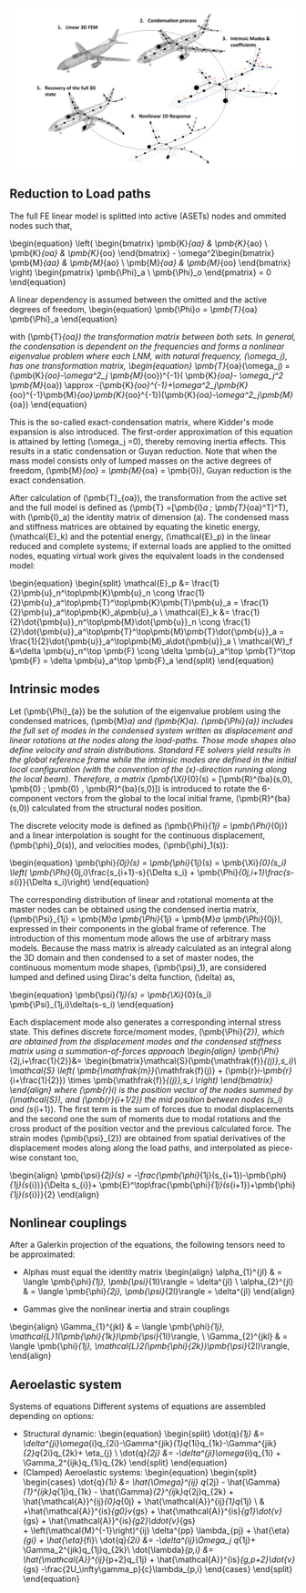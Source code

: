 
![Solution process](./img/aircraft_process2.png "Solution process")

## Reduction to Load paths

The full FE linear model is splitted into active (ASETs) nodes and ommited nodes such that,

\begin{equation}
\left( \begin{bmatrix}
\pmb{K}_{aa} & \pmb{K}_{ao} \\ \pmb{K}_{oa} & \pmb{K}_{oo}
\end{bmatrix} - \omega^2\begin{bmatrix}
\pmb{M}_{aa} & \pmb{M}_{ao} \\ \pmb{M}_{oa} & \pmb{M}_{oo}
\end{bmatrix}
\right)
\begin{pmatrix}
\pmb{\Phi}_a \\ \pmb{\Phi}_o
\end{pmatrix} = 0
\end{equation}
	
A linear dependency is assumed between the omitted and the active degrees of freedom,
\begin{equation}
\pmb{\Phi}_o =  \pmb{T}_{oa} \pmb{\Phi}_a
\end{equation}

with \(\pmb{T}_{oa}\) the transformation matrix between both sets. In general, the condensation is dependent on the frequencies and forms a nonlinear eigenvalue problem where each LNM,  with natural frequency, \(\omega_j\), has one transformation matrix,
\begin{equation}
\pmb{T}_{oa}(\omega_j) = (\pmb{K}_{oo}-\omega^2_j \pmb{M}_{oo})^{-1}( \pmb{K}_{oa}- \omega_j^2 \pmb{M}_{oa}) \approx -(\pmb{K}_{oo}^{-1}+\omega^2_j\pmb{K}_{oo}^{-1}\pmb{M}_{oo}\pmb{K}_{oo}^{-1})(\pmb{K}_{oa}-\omega^2_j\pmb{M}_{oa})
\end{equation}

This is the so-called exact-condensation matrix, where Kidder's mode expansion is also introduced. The first-order approximation of this equation is attained by letting \(\omega_j =0\), thereby removing inertia effects. This results in a static condensation or Guyan reduction. Note that when the mass model consists only of lumped masses on the active degrees of freedom, \(\pmb{M}_{oo} = \pmb{M}_{oa} = \pmb{0}\), Guyan reduction is the exact condensation.

After calculation of \(\pmb{T}_{oa}\), the transformation from the active set and the full model is defined as \(\pmb{T} =[\pmb{I}_a \; \pmb{T}_{oa}^T]^T\), with \(\pmb{I}_a\) the identity matrix of dimension \(a\). The condensed mass and stiffness matrices are obtained by equating the kinetic energy, \(\mathcal{E}_k\) and the potential energy, \(\mathcal{E}_p\) in the linear reduced and complete systems; if external loads are applied to the omitted nodes, equating virtual work gives the equivalent loads in the condensed model:

\begin{equation}
\begin{split}
\mathcal{E}_p &= \frac{1}{2}\pmb{u}_n^\top\pmb{K}\pmb{u}_n \cong \frac{1}{2}\pmb{u}_a^\top\pmb{T}^\top\pmb{K}\pmb{T}\pmb{u}_a = \frac{1}{2}\pmb{u}_a^\top\pmb{K}_a\pmb{u}_a \\
\mathcal{E}_k &= \frac{1}{2}\dot{\pmb{u}}_n^\top\pmb{M}\dot{\pmb{u}}_n \cong \frac{1}{2}\dot{\pmb{u}}_a^\top\pmb{T}^\top\pmb{M}\pmb{T}\dot{\pmb{u}}_a = \frac{1}{2}\dot{\pmb{u}}_a^\top\pmb{M}_a\dot{\pmb{u}}_a \\
\mathcal{W}_f &=\delta \pmb{u}_n^\top \pmb{F} \cong \delta \pmb{u}_a^\top \pmb{T}^\top \pmb{F} = \delta \pmb{u}_a^\top  \pmb{F}_a 
\end{split}
\end{equation}

## Intrinsic modes
Let \(\pmb{\Phi}_{a}\) be the solution of the eigenvalue problem using the condensed matrices, \(\pmb{M}_a\) and \(\pmb{K}_a\). \(\pmb{\Phi}_{a}\) includes the full set of modes in the condensed system written as displacement and linear rotations at the nodes along the load-paths. Those mode shapes also define velocity and strain distributions. Standard FE solvers yield results in the global reference frame while the intrinsic modes are defined in the initial local configuration (with the convention of the \(x\)-direction running along the local beam). Therefore, a matrix \(\pmb{\Xi}_{0}(s) = [\pmb{R}^{ba}(s,0), \pmb{0} ; \pmb{0} , \pmb{R}^{ba}(s,0)]\) is introduced to rotate the 6-component vectors from the global to the local initial frame, \(\pmb{R}^{ba}(s,0)\) calculated from the structural nodes position.

The discrete velocity mode is defined as \(\pmb{\Phi}_{1j} = \pmb{\Phi}_{0j}\) and a linear interpolation is sought for the continuous displacement, \(\pmb{\phi}_0(s)\), and velocities modes, \(\pmb{\phi}_1(s)\):

\begin{equation}
\pmb{\phi}_{0j}(s) = \pmb{\phi}_{1j}(s) =  \pmb{\Xi}_{0}(s_i) \left( \pmb{\Phi}_{0j,i}\frac{s_{i+1}-s}{\Delta s_i} + \pmb{\Phi}_{0j,i+1}\frac{s-s_{i}}{\Delta s_i}\right)
\end{equation}

The corresponding distribution of linear and rotational momenta at the master nodes can be  obtained using the condensed inertia matrix, \(\pmb{\Psi}_{1j}  = \pmb{M}_a \pmb{\Phi}_{1j} = \pmb{M}_a \pmb{\Phi}_{0j}\), expressed in their components in the global frame of reference. The introduction of this momentum mode allows the use of arbitrary mass models. Because the mass matrix is already calculated as an integral along the 3D domain and then condensed to a set of master nodes, the continuous momentum mode shapes, \(\pmb{\psi}_1\), are considered lumped and defined using Dirac's delta function, \(\delta\) as,

\begin{equation}
\pmb{\psi}_{1j}(s) =  \pmb{\Xi}_{0}(s_i) \pmb{\Psi}_{1j,i}\delta(s-s_i)
\end{equation}

Each displacement mode also generates a corresponding internal stress state. This defines discrete force/moment modes, \(\pmb{\Phi}_{2}\), which are obtained from the displacement modes and the condensed stiffness matrix using a summation-of-forces approach
\begin{align}
\pmb{\Phi}_{2j,i+\frac{1}{2}}&= \begin{bmatrix}\mathcal{S}(\pmb{\mathfrak{f}}_{(j)},s_i)\\  \mathcal{S} \left( \pmb{\mathfrak{m}}_{\mathfrak{f}(j)} + (\pmb{r}_i-\pmb{r}_{i+\frac{1}{2}}) \times \pmb{\mathfrak{f}}_{(j)},s_i \right)
\end{bmatrix} 
\end{align}
where \(\pmb{r}_i\) is the position vector of the nodes summed by \(\mathcal{S}\), and \(\pmb{r}_{i+1/2}\) the mid position between nodes \(s_i\) and \(s_{i+1}\). The first term is the sum of forces due to modal displacements and the second one the sum of moments due to modal rotations and the cross product of the  position vector and the previous calculated force.
The strain modes \(\pmb{\psi}_{2}\) are obtained from spatial derivatives of the displacement modes along along the load paths, and interpolated as piece-wise constant too,

\begin{align}
\pmb{\psi}_{2j}(s) = -\frac{\pmb{\phi}_{1j}(s_{i+1})-\pmb{\phi}_{1j}(s_{i})}{\Delta s_{i}}+ \pmb{E}^\top\frac{\pmb{\phi}_{1j}(s_{i+1})+\pmb{\phi}_{1j}(s_{i})}{2} 
\end{align}

## Nonlinear couplings
After a Galerkin projection of the equations, the following tensors need to be approximated:
- Alphas must equal the identity matrix
\begin{align}
\alpha_{1}^{jl} & = \langle \pmb{\phi}_{1j}, \pmb{\psi}_{1l}\rangle = \delta^{jl} \\
\alpha_{2}^{jl} & = \langle \pmb{\phi}_{2j}, \pmb{\psi}_{2l}\rangle = \delta^{jl}
\end{align}

- Gammas give the nonlinear inertia and strain couplings

\begin{align}
\Gamma_{1}^{jkl} & = \langle \pmb{\phi}_{1j}, \mathcal{L}_1(\pmb{\phi}_{1k})\pmb{\psi}_{1l}\rangle,  \\
\Gamma_{2}^{jkl} & = \langle \pmb{\phi}_{1j}, \mathcal{L}_2(\pmb{\phi}_{2k})\pmb{\psi}_{2l}\rangle,
\end{align}

## Aeroelastic system

Systems of equations
Different systems of equations are assembled depending on options: 

- Structural dynamic:
  \begin{equation}
		\begin{split}
		\dot{q}_{1j} &= \delta^{ji}\omega_{i}q_{2i}-\Gamma^{jik}_{1}q_{1i}q_{1k}-\Gamma^{jik}_{2}q_{2i}q_{2k}+ \eta_{j}  \\
		\dot{q}_{2j} &= -\delta^{ji}\omega_{i}q_{1i} + \Gamma_2^{ijk}q_{1i}q_{2k}
		\end{split}
  \end{equation}
- (Clamped) Aeroelastic systems:
  \begin{equation}
    \begin{split}
    \begin{cases}
     \dot{q}_{1i} &= \hat{\Omega}^{ij} q_{2j}
                  - \hat{\Gamma}_{1}^{ijk}q_{1j}q_{1k}
                  - \hat{\Gamma}_{2}^{ijk}q_{2j}q_{2k} 
                  + \hat{\mathcal{A}}^{ij}_{0}q_{0j}
                  + \hat{\mathcal{A}}^{ij}_{1}q_{1j}  \\
                & +\hat{\mathcal{A}}^{is}_{g0}v_{gs}
                  + \hat{\mathcal{A}}^{is}_{g1}\dot{v}_{gs}
                  + \hat{\mathcal{A}}^{is}_{g2}\ddot{v}_{gs}    
                  + \left(\mathcal{M}^{-1}\right)^{ij} \delta^{pp} \lambda_{pj}
                  + \hat{\eta}_{gi} + \hat{\eta}_{fi}\\
    \dot{q}_{2i} &= -\delta^{ij}\Omega_j q_{1j}+ \Gamma_2^{jik}q_{1j}q_{2k}\\
     \dot{\lambda}_{p,i} &= \hat{\mathcal{A}}^{ij}_{p+2}q_{1j}
                           + \hat{\mathcal{A}}^{is}_{g,p+2}\dot{v}_{gs}
                          -\frac{2U_\infty\gamma_p}{c}\lambda_{p,i} 
    \end{cases}
\end{split}
\end{equation}
